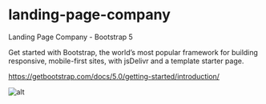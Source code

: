 # landing-page-company
Landing Page Company - Bootstrap 5

Get started with Bootstrap, the world’s most popular framework for building responsive, mobile-first sites, with jsDelivr and a template starter page.

https://getbootstrap.com/docs/5.0/getting-started/introduction/

![alt](https://cdn.jsdelivr.net/gh/renaldi99/assets-cdn@master/image/landing-page-company.png)
